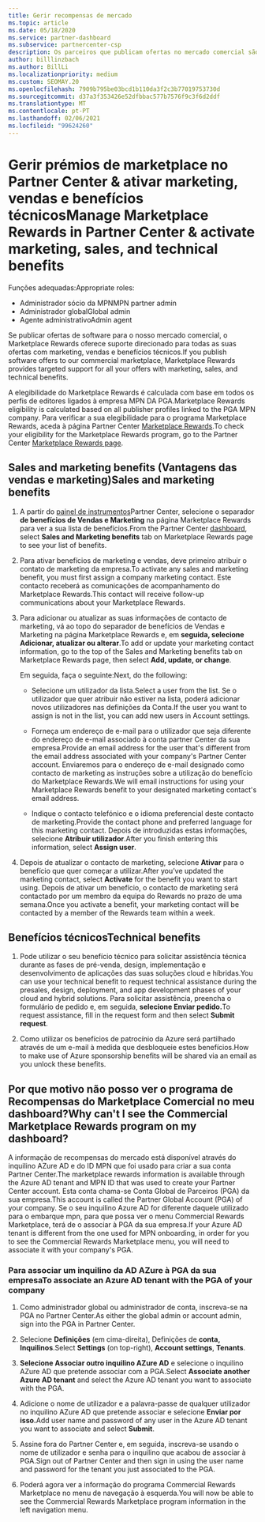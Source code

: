 ```yaml
---
title: Gerir recompensas de mercado
ms.topic: article
ms.date: 05/18/2020
ms.service: partner-dashboard
ms.subservice: partnercenter-csp
description: Os parceiros que publicam ofertas no mercado comercial são elegíveis para benefícios que oferecem apoio ao marketing.
author: billlinzbach
ms.author: BillLi
ms.localizationpriority: medium
ms.custom: SEOMAY.20
ms.openlocfilehash: 7909b795be03bcd1b110da3f2c3b77019753730d
ms.sourcegitcommit: d37a3f353426e52dfbbac577b7576f9c3f6d2ddf
ms.translationtype: MT
ms.contentlocale: pt-PT
ms.lasthandoff: 02/06/2021
ms.locfileid: "99624260"
---
```

# <a name="manage-marketplace-rewards-in-partner-center--activate-marketing-sales-and-technical-benefits"></a><span data-ttu-id="b0a47-103">Gerir prémios de marketplace no Partner Center & ativar marketing, vendas e benefícios técnicos</span><span class="sxs-lookup"><span data-stu-id="b0a47-103">Manage Marketplace Rewards in Partner Center & activate marketing, sales, and technical benefits</span></span>

<span data-ttu-id="b0a47-104">Funções adequadas:</span><span class="sxs-lookup"><span data-stu-id="b0a47-104">Appropriate roles:</span></span>

- <span data-ttu-id="b0a47-105">Administrador sócio da MPN</span><span class="sxs-lookup"><span data-stu-id="b0a47-105">MPN partner admin</span></span>
- <span data-ttu-id="b0a47-106">Administrador global</span><span class="sxs-lookup"><span data-stu-id="b0a47-106">Global admin</span></span>
- <span data-ttu-id="b0a47-107">Agente administrativo</span><span class="sxs-lookup"><span data-stu-id="b0a47-107">Admin agent</span></span>

<span data-ttu-id="b0a47-108">Se publicar ofertas de software para o nosso mercado comercial, o Marketplace Rewards oferece suporte direcionado para todas as suas ofertas com marketing, vendas e benefícios técnicos.</span><span class="sxs-lookup"><span data-stu-id="b0a47-108">If you  publish software offers to our commercial marketplace, Marketplace Rewards provides targeted support for all your offers with marketing, sales, and technical benefits.</span></span>

<span data-ttu-id="b0a47-109">A elegibilidade do Marketplace Rewards é calculada com base em todos os perfis de editores ligados à empresa MPN DA PGA.</span><span class="sxs-lookup"><span data-stu-id="b0a47-109">Marketplace Rewards eligibility is calculated based on all publisher profiles linked to the PGA MPN company.</span></span> <span data-ttu-id="b0a47-110">Para verificar a sua elegibilidade para o programa Marketplace Rewards, aceda à página Partner Center [Marketplace Rewards](https://partner.microsoft.com/dashboard/mpn/program/commercialmarketplace).</span><span class="sxs-lookup"><span data-stu-id="b0a47-110">To check your eligibility for the Marketplace Rewards program, go to the Partner Center [Marketplace Rewards page](https://partner.microsoft.com/dashboard/mpn/program/commercialmarketplace).</span></span>

## <a name="sales-and-marketing-benefits"></a><span data-ttu-id="b0a47-111">Sales and marketing benefits (Vantagens das vendas e marketing)</span><span class="sxs-lookup"><span data-stu-id="b0a47-111">Sales and marketing benefits</span></span>

1. <span data-ttu-id="b0a47-112">A partir do [painel de instrumentos](https://partner.microsoft.com/dashboard)Partner Center, selecione o separador **de benefícios de Vendas e Marketing** na página Marketplace Rewards para ver a sua lista de benefícios.</span><span class="sxs-lookup"><span data-stu-id="b0a47-112">From the Partner Center [dashboard](https://partner.microsoft.com/dashboard), select **Sales and Marketing benefits** tab on Marketplace Rewards page to see your list of benefits.</span></span> 

2. <span data-ttu-id="b0a47-113">Para ativar benefícios de marketing e vendas, deve primeiro atribuir o contato de marketing da empresa.</span><span class="sxs-lookup"><span data-stu-id="b0a47-113">To activate any sales and marketing benefit, you must first assign a company marketing contact.</span></span> <span data-ttu-id="b0a47-114">Este contacto receberá as comunicações de acompanhamento do Marketplace Rewards.</span><span class="sxs-lookup"><span data-stu-id="b0a47-114">This contact will receive follow-up communications about your Marketplace Rewards.</span></span>

3. <span data-ttu-id="b0a47-115">Para adicionar ou atualizar as suas informações de contacto de marketing, vá ao topo do separador de benefícios de Vendas e Marketing na página Marketplace Rewards e, em **seguida, selecione Adicionar, atualizar ou alterar**.</span><span class="sxs-lookup"><span data-stu-id="b0a47-115">To add or update your marketing contact information, go to the top of the Sales and Marketing benefits tab on Marketplace Rewards page, then select **Add, update, or change**.</span></span> 

   <span data-ttu-id="b0a47-116">Em seguida, faça o seguinte:</span><span class="sxs-lookup"><span data-stu-id="b0a47-116">Next, do the following:</span></span>

   - <span data-ttu-id="b0a47-117">Selecione um utilizador da lista.</span><span class="sxs-lookup"><span data-stu-id="b0a47-117">Select a user from the list.</span></span> <span data-ttu-id="b0a47-118">Se o utilizador que quer atribuir não estiver na lista, poderá adicionar novos utilizadores nas definições da Conta.</span><span class="sxs-lookup"><span data-stu-id="b0a47-118">If the user you want to assign is not in the list, you can add new users in Account settings.</span></span>

   - <span data-ttu-id="b0a47-119">Forneça um endereço de e-mail para o utilizador que seja diferente do endereço de e-mail associado à conta partner Center da sua empresa.</span><span class="sxs-lookup"><span data-stu-id="b0a47-119">Provide an email address for the user that's different from the email address associated with your company's Partner Center account.</span></span> <span data-ttu-id="b0a47-120">Enviaremos para o endereço de e-mail designado como contacto de marketing as instruções sobre a utilização do benefício do Marketplace Rewards.</span><span class="sxs-lookup"><span data-stu-id="b0a47-120">We will email instructions for using your Marketplace Rewards benefit to your designated marketing contact's email address.</span></span>

   - <span data-ttu-id="b0a47-121">Indique o contacto telefónico e o idioma preferencial deste contacto de marketing.</span><span class="sxs-lookup"><span data-stu-id="b0a47-121">Provide the contact phone and preferred language for this marketing contact.</span></span> <span data-ttu-id="b0a47-122">Depois de introduzidas estas informações, selecione **Atribuir utilizador**.</span><span class="sxs-lookup"><span data-stu-id="b0a47-122">After you finish entering this information, select **Assign user**.</span></span>

4. <span data-ttu-id="b0a47-123">Depois de atualizar o contacto de marketing, selecione **Ativar** para o benefício que quer começar a utilizar.</span><span class="sxs-lookup"><span data-stu-id="b0a47-123">After you’ve updated the marketing contact, select **Activate** for the benefit you want to start using.</span></span> <span data-ttu-id="b0a47-124">Depois de ativar um benefício, o contacto de marketing será contactado por um membro da equipa do Rewards no prazo de uma semana.</span><span class="sxs-lookup"><span data-stu-id="b0a47-124">Once you activate a benefit, your marketing contact will be contacted by a member of the Rewards team within a week.</span></span>

## <a name="technical-benefits"></a><span data-ttu-id="b0a47-125">Benefícios técnicos</span><span class="sxs-lookup"><span data-stu-id="b0a47-125">Technical benefits</span></span>

1. <span data-ttu-id="b0a47-126">Pode utilizar o seu benefício técnico para solicitar assistência técnica durante as fases de pré-venda, design, implementação e desenvolvimento de aplicações das suas soluções cloud e híbridas.</span><span class="sxs-lookup"><span data-stu-id="b0a47-126">You can use your technical benefit to request technical assistance during the presales, design, deployment, and app development phases of your cloud and hybrid solutions.</span></span> <span data-ttu-id="b0a47-127">Para solicitar assistência, preencha o formulário de pedido e, em seguida, **selecione Enviar pedido.**</span><span class="sxs-lookup"><span data-stu-id="b0a47-127">To request assistance, fill in the request form and then select **Submit request**.</span></span>

2. <span data-ttu-id="b0a47-128">Como utilizar os benefícios de patrocínio da Azure será partilhado através de um e-mail à medida que desbloqueie estes benefícios.</span><span class="sxs-lookup"><span data-stu-id="b0a47-128">How to make use of Azure sponsorship benefits will be shared via an email as you unlock these benefits.</span></span>

## <a name="why-cant-i-see-the-commercial-marketplace-rewards-program-on-my-dashboard"></a><span data-ttu-id="b0a47-129">Por que motivo não posso ver o programa de Recompensas do Marketplace Comercial no meu dashboard?</span><span class="sxs-lookup"><span data-stu-id="b0a47-129">Why can't I see the Commercial Marketplace Rewards program on my dashboard?</span></span>

<span data-ttu-id="b0a47-130">A informação de recompensas do mercado está disponível através do inquilino AZure AD e do ID MPN que foi usado para criar a sua conta Partner Center.</span><span class="sxs-lookup"><span data-stu-id="b0a47-130">The marketplace rewards information is available through the Azure AD tenant and MPN ID that was used to create your Partner Center account.</span></span> <span data-ttu-id="b0a47-131">Esta conta chama-se Conta Global de Parceiros (PGA) da sua empresa.</span><span class="sxs-lookup"><span data-stu-id="b0a47-131">This account is called the Partner Global Account (PGA) of your company.</span></span> <span data-ttu-id="b0a47-132">Se o seu inquilino Azure AD for diferente daquele utilizado para o embarque mpn, para que possa ver o menu Commercial Rewards Marketplace, terá de o associar à PGA da sua empresa.</span><span class="sxs-lookup"><span data-stu-id="b0a47-132">If your Azure AD tenant is different from the  one used for MPN onboarding, in order for you to see the Commercial Rewards Marketplace menu, you will need to associate it with your company's PGA.</span></span>

### <a name="to-associate-an-azure-ad-tenant-with-the-pga-of-your-company"></a><span data-ttu-id="b0a47-133">Para associar um inquilino da AD AZure à PGA da sua empresa</span><span class="sxs-lookup"><span data-stu-id="b0a47-133">To associate an Azure AD tenant with the PGA of your company</span></span>

1. <span data-ttu-id="b0a47-134">Como administrador global ou administrador de conta, inscreva-se na PGA no Partner Center.</span><span class="sxs-lookup"><span data-stu-id="b0a47-134">As either the global admin or account admin, sign into the PGA in Partner Center.</span></span>

2. <span data-ttu-id="b0a47-135">Selecione **Definições** (em cima-direita), Definições de **conta,** **Inquilinos**.</span><span class="sxs-lookup"><span data-stu-id="b0a47-135">Select **Settings** (on top-right), **Account settings**, **Tenants**.</span></span> 

3. <span data-ttu-id="b0a47-136">**Selecione Associar outro inquilino AZure AD** e selecione o inquilino AZure AD que pretende associar com a PGA.</span><span class="sxs-lookup"><span data-stu-id="b0a47-136">Select **Associate another Azure AD tenant** and select the Azure AD tenant you want to associate with the PGA.</span></span>

4. <span data-ttu-id="b0a47-137">Adicione o nome de utilizador e a palavra-passe de qualquer utilizador no inquilino AZure AD que pretende associar e selecione **Enviar por isso.**</span><span class="sxs-lookup"><span data-stu-id="b0a47-137">Add user name and password of any user in the Azure AD tenant you want to associate and select **Submit**.</span></span>

5. <span data-ttu-id="b0a47-138">Assine fora do Partner Center e, em seguida, inscreva-se usando o nome de utilizador e senha para o inquilino que acabou de associar à PGA.</span><span class="sxs-lookup"><span data-stu-id="b0a47-138">Sign out of Partner Center and then sign in using the user name and password for the tenant you just associated to the PGA.</span></span>

6. <span data-ttu-id="b0a47-139">Poderá agora ver a informação do programa Commercial Rewards Marketplace no menu de navegação à esquerda.</span><span class="sxs-lookup"><span data-stu-id="b0a47-139">You will now be able to see the Commercial Rewards Marketplace program information in the left navigation menu.</span></span>


